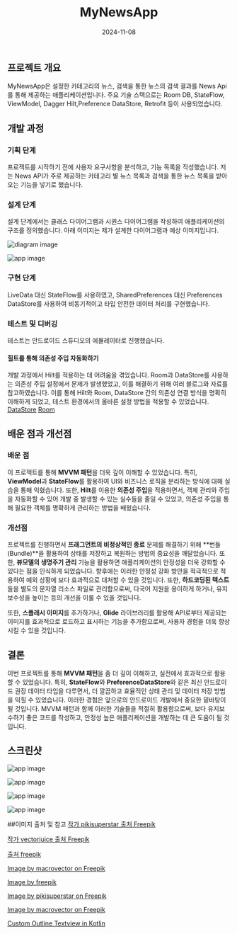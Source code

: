 ﻿---
title:  "MyNewsApp"
excerpt: "MyNewsApp은 원하는 카테고리의 뉴스를 편하게 볼 수 있고 검색을 할 수 있는 앱입니다. 이 글에서는 MyNewsApp의 개발 과정, 사용된 기술, 배운 점 등을 공유하고자 합니다."

categories:
- Android
tags:
- [RoomDB,StateFlow,NewsAPI,Preference DataStore,MVVM,Repository,ViewModel,Dagger Hilt,SAA]

toc: true
toc_sticky: true
 ㄴ
date: 2024-11-08
---


## 프로젝트 개요
MyNewsApp은 설정한 카테고리의 뉴스, 검색을 통한 뉴스의 검색 결과를 News Api를 통해 제공하는 애플리케이션입니다. 주요 기술 스택으로는 Room DB, StateFlow, ViewModel, Dagger Hilt,Preference DataStore, Retrofit 등이 사용되었습니다.

## 개발 과정

### 기획 단계
프로젝트를 시작하기 전에 사용자 요구사항을 분석하고, 기능 목록을 작성했습니다.
저는 News API가 주로 제공하는 카테고리 별 뉴스 목록과 검색을 통한 뉴스 목록을 받아 오는 기능을 넣기로 했습니다.

### 설계 단계
설계 단계에서는 클래스 다이어그램과 시퀀스 다이어그램을 작성하여 애플리케이션의 구조를 정의했습니다.
아래 이미지는 제가 설계한 다이어그램과 예상 이미지입니다.

![diagram image](https://github.com/ar9988/ar9988.github.io/blob/main/assets/images/project2/diagram.png?raw=true)


![app image](https://github.com/ar9988/ar9988.github.io/blob/main/assets/images/project1/image1.png?raw=true)

### 구현 단계
LiveData 대신 StateFlow를 사용하였고, SharedPreferences 대신 Preferences DataStore를 사용하여 비동기적이고 타입 안전한 데이터 처리를 구현했습니다.


### 테스트 및 디버깅
테스트는 안드로이드 스튜디오의 에뮬레이터로 진행했습니다.
#### 힐트를 통해 의존성 주입 자동화하기
개발 과정에서 Hilt를 적용하는 데 어려움을 겪었습니다.  Room과 DataStore를 사용하는 의존성 주입 설정에서 문제가 발생했었고, 이를 해결하기 위해 여러 블로그와 자료를 참고하였습니다. 이를 통해 Hilt와 Room, DataStore 간의 의존성 연결 방식을 명확히 이해하게 되었고, 테스트 환경에서의 올바른 설정 방법을 적용할 수 있었습니다.
[DataStore](https://medium.com/@ramg7/android-user-preferences-simplified-preferences-datastore-with-hilt-c08da9691667)
[Room](https://svvashishtha.medium.com/using-room-with-hilt-cb57a1bc32f)


## 배운 점과 개선점

### 배운 점
이 프로젝트를 통해 **MVVM 패턴**을 더욱 깊이 이해할 수 있었습니다. 특히, **ViewModel**과 **StateFlow**를 활용하여 UI와 비즈니스 로직을 분리하는 방식에 대해 실습을 통해 익혔습니다. 또한, **Hilt**를 이용한 **의존성 주입**을 적용하면서, 객체 관리와 주입을 자동화할 수 있어 개발 중 발생할 수 있는 실수들을 줄일 수 있었고, 의존성 주입을 통해 필요한 객체를 명확하게 관리하는 방법을 배웠습니다.

### 개선점
프로젝트를 진행하면서 **프래그먼트의 비정상적인 종료** 문제를 해결하기 위해 **번들(Bundle)**을 활용하여 상태를 저장하고 복원하는 방법의 중요성을 깨달았습니다. 또한, **뷰모델의 생명주기 관리** 기능을 활용하면 애플리케이션의 안정성을 더욱 강화할 수 있다는 점을 인식하게 되었습니다. 향후에는 이러한 안정성 강화 방안을 적극적으로 적용하여 예외 상황에 보다 효과적으로 대처할 수 있을 것입니다. 또한, **하드코딩된 텍스트**들을 별도의 문자열 리소스 파일로 관리함으로써, 다국어 지원을 용이하게 하거나, 유지보수성을 높이는 등의 개선을 이룰 수 있을 것입니다.

또한, **스플래시 이미지**를 추가하거나, **Glide** 라이브러리를 활용해 API로부터 제공되는 이미지를 효과적으로 로드하고 표시하는 기능을 추가함으로써, 사용자 경험을 더욱 향상시킬 수 있을 것입니다.

## 결론
이번 프로젝트를 통해 **MVVM 패턴**을 좀 더 깊이 이해하고, 실전에서 효과적으로 활용할 수 있었습니다. 특히, **StateFlow**와 **PreferenceDataStore**와 같은 최신 안드로이드 권장 데이터 타입을 다루면서, 더 깔끔하고 효율적인 상태 관리 및 데이터 저장 방법을 익힐 수 있었습니다. 이러한 경험은 앞으로의 안드로이드 개발에서 중요한 밑바탕이 될 것입니다. MVVM 패턴과 함께 이러한 기술들을 적절히 활용함으로써, 보다 유지보수하기 좋은 코드를 작성하고, 안정성 높은 애플리케이션을 개발하는 데 큰 도움이 될 것입니다.

## 스크린샷
![app image](https://github.com/ar9988/ar9988.github.io/blob/main/assets/images/project2/screen1.png?raw=true)

![app image](https://github.com/ar9988/ar9988.github.io/blob/main/assets/images/project2/screen2.png?raw=true)

![app image](https://github.com/ar9988/ar9988.github.io/blob/main/assets/images/project2/screen3.png?raw=true)

![app image](https://github.com/ar9988/ar9988.github.io/blob/main/assets/images/project2/screen4.png?raw=true)


##이미지 출처 및 참고
<a href="https://kr.freepik.com/free-vector/bijeuniseu-salamdeul-i-geulim_7071849.htm#fromView=search&page=1&position=11&uuid=1e797877-17b8-4500-89d9-37d7422fd8b6">작가 pikisuperstar 출처 Freepik</a>

<a href="https://kr.freepik.com/free-vector/eum-ag-seupikeoeseo-maikeuwa-konseoteueseo-chumchuneun-jag-eun-salamdeul-iissneun-hibhab-gasu-hibhab-eum-ag-hibhab-pati-rap-eum-ag-sueob-gaenyeom-bunhongbich-i-doneun-sanho-bluevector-golib-doen-geulim_11664222.htm#fromView=search&page=2&position=15&uuid=0799d0dc-f856-4b1a-b432-77a74f3d4eab">작가 vectorjuice 출처 Freepik</a>

<a href="https://kr.freepik.com/free-vector/son-eulo-geulin-inteones-halu-geulim_13234247.htm#fromView=image_search_similar&page=1&position=6&uuid=e52c589d-d33d-4649-9bad-67f25d658e7f">출처 freepik</a>

<a href="https://www.freepik.com/free-vector/medicine-health-care-flat-icons-hospital-health-emergency-aid-doctor-pharmacy_10701139.htm#fromView=search&page=1&position=17&uuid=6b81b769-eb9b-45d8-91d5-8eb7d7a7a26a">Image by macrovector on Freepik</a>

<a href="https://www.freepik.com/free-vector/science-lab-objects_7409937.htm#fromView=search&page=1&position=6&uuid=47cec9c3-1c56-46e2-9600-4c7111f62ab0">Image by freepik</a>

<a href="https://www.freepik.com/free-vector/flat-design-people-doing-sports_49685249.htm#fromView=search&page=1&position=1&uuid=3dda2bf5-889d-437d-9397-7c9bad5a6f70">Image by pikisuperstar on Freepik</a>

<a href="https://www.freepik.com/free-vector/web-3-0-technologies-isometric-set-with-digital-identity-database-big-data-icons-isolated-vector-illustration_32471858.htm#fromView=image_search_similar&page=2&position=16&uuid=19489dfb-4715-472f-9f13-e94012e86eed">Image by macrovector on Freepik</a>

[Custom Outline Textview in Kotlin](https://sputnik-kr.tistory.com/29) 


